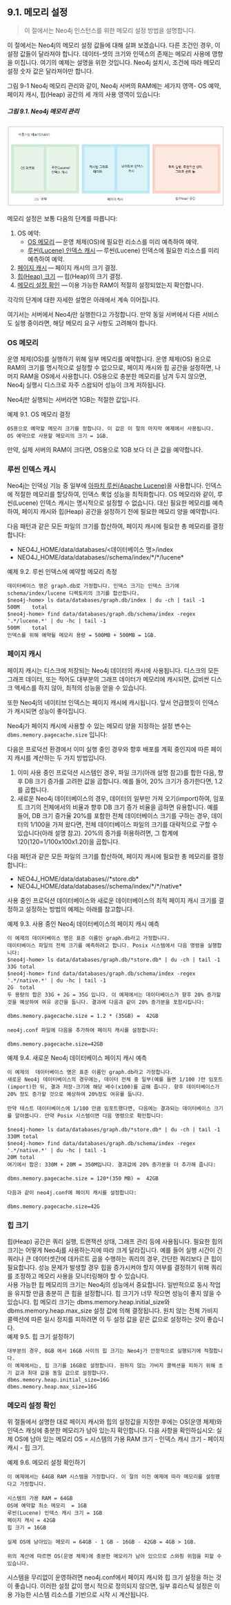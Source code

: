 ## 9.1. 메모리 설정
> 이 절에서는 Neo4j 인스턴스를 위한 메모리 설정 방법을 설명합니다.  

<span class="glyphicon glyphicon-info-sign" aria-hidden="true"> </span> 이 절에서는 Neo4j의 메모리 설정 값들에 대해 살펴 보겠습니다. 다른 조건인 경우, 이 설정 값들이 달라져야 합니다. 데이터-셋의 크기와 인덱스의 존재는 메모리 사용에 영향을 미칩니다. 여기의 예제는 설명을 위한 것입니다. Neo4j 설치시, 조건에 따라 메모리 설정 숫자 값은 달라져야만 합니다.  

그림 9-1 Neo4j 메모리 관리와 같이, Neo4j 서버의 RAM에는 세가지 영역- OS 예약, 페이지 캐시, 힙(Heap) 공간의 세 개의 사용 영역이 있습니다:  
##### 그림 9.1. Neo4j 메모리 관리
![](./9_1.png)

메모리 설정은 보통 다음의 단계를 따릅니다:

1. OS 예약:  
   * [OS 메모리](#os-메모리) — 운영 체제(OS)에 필요한 리소스를 미리 예측하여 예약.
   * [루씬(Lucene) 인덱스 캐시](#루씬-인덱스-캐시) — 루씬(Lucene) 인덱스에 필요한 리소스를 미리 예측하여 예약.
2. [페이지 캐시](#페이지-캐시) — 페이지 캐시의 크기 결정.
3. [힙(Heap) 크기](#힙-크기) — 힙(Heap)의 크기 결정.
4. [메모리 설정 확인](#메모리-설정-확인) — 이용 가능한 RAM이 적절히 설정되었는지 확인합니다.   

각각의 단계에 대한 자세한 설명은 아래에서 계속 이어집니다.

여기서는 서버에서 Neo4j만 실행한다고 가정합니다. 만약 동일 서버에서 다른 서비스도 실행 중이라면, 해당 메모리 요구 사항도 고려해야 합니다.

### OS 메모리
운영 체제(OS)를 실행하기 위해 일부 메모리를 예약합니다. 운영 체제(OS) 용으로 RAM의 크기를 명시적으로 설정할 수 없으므로, 페이지 캐시와 힙 공간을 설정하면, 나머지 RAM을 OS에서 사용합니다. OS용으로 충분한 메모리를 남겨 두지 않으면, Neo4j 실행시 디스크로 자주 스왑되어 성능이 크게 저하됩니다.

Neo4j만 실행되는 서버라면 1GB는 적절한 값입니다.

예제 9.1. OS 메모리 결정
```
OS용으로 예약할 메모리 크기를 정합니다. 이 값은 이 절의 마지막 예제에서 사용됩니다.
OS 예약으로 사용할 메모리의 크기 = 1GB.
```
만약, 실제 서버의 RAM이 크다면, OS용으로 1GB 보다 더 큰 값을 예약합니다.

### 루씬 인덱스 캐시
Neo4j는 인덱싱 기능 중 일부에 [아파치 루씬(Apache Lucene)](https://lucene.apache.org/)을 사용합니다. 인덱스에 적절한 메모리를 할당하여, 인덱스 룩업 성능을 최적화합니다. OS 메모리와 같이, 루씬(Lucene) 인덱스 캐시는 명시적으로 설정할 수 없습니다. 대신 필요한 메모리를 예측하여, 페이지 캐시와 힙(Heap) 공간을 설정하기 전에 필요한 메모리 양을 예약합니다.  

다음 패턴과 같은 모든 파일의 크기를 합산하여, 페이지 캐시에 필요한 총 메모리를 결정합니다:
* NEO4J_HOME/data/databases/<데이터베이스 명>/index
* NEO4J_HOME/data/databases/<database-name>/schema/index/\*/\*/lucene\*

예제 9.2. 루씬 인덱스에 예약할 메모리 측정
```
데이터베이스 명은 graph.db로 가정합니다. 인덱스 크기는 인덱스 크기에 schema/index/lucene 디렉토리의 크기를 합산합니다.  
$neo4j-home> ls data/databases/graph.db/index | du -ch | tail -1
500M    total
$neo4j-home> find data/databases/graph.db/schema/index -regex '.*/lucene.*' | du -hc | tail -1
500M    total
인덱스를 위해 예약될 메모리 용량 = 500MB + 500MB = 1GB.
```
### 페이지 캐시
페이지 캐시는 디스크에 저장되는 Neo4j 데이터의 캐시에 사용됩니다. 디스크의 모든 그래프 데이터, 또는 적어도 대부분의 그래프 데이터가 메모리에 캐시되면, 값비싼 디스크 액세스를 하지 않아, 최적의 성능을 얻을 수 있습니다.  

또한 Neo4j의 네이티브 인덱스는 페이지 캐시에 캐시됩니다. 앞서 언급했듯이 인덱스가 캐시되면 성능이 좋아집니다.  

Neo4j가 페이지 캐시에 사용할 수 있는 메모리 양을 지정하는 설정 변수는 `dbms.memory.pagecache.size` 입니다:

다음은 프로덕션 환경에서 이미 실행 중인 경우와 향후 배포를 계획 중인지에 따른 페이지 캐시를 계산하는 두 가지 방법입니다.

1. 이미 사용 중인 프로덕션 시스템인 경우, 파일 크기(아래 설명 참고)를 합한 다음, 향후 DB 크기 증가를 고려한 값을 곱합니다. 예를 들어, 20% 크기가 증가한다면, 1.2를 곱합니다.
2. 새로운 Neo4j 데이터베이스의 경우, 데이터의 일부만 가져 오기(import)하여, 임포트 크기의 전체에서의 비율과 향후 DB 크기 증가 비율을 곱하면 유용합니다. 예를 들어, DB 크기 증가율 20%를 포함한 전체 데이터베이스 크기를 구하는 경우, 데이터의 1/100을 가져 왔다면, 전체 데이터베이스 파일의 크기를 대략적으로 구할 수 있습니다(아래 설명 참고). 20%의 증가를 허용하려면, 그 합계에 120(120=1/100x100x1.20)을 곱합니다.

다음 패턴과 같은 모든 파일의 크기를 합산하여, 페이지 캐시에 필요한 총 메모리를 결정합니다::

* NEO4J_HOME/data/databases/<database-name>/\*store.db\*
* NEO4J_HOME/data/databases/<database-name>/schema/index/\*/\*/native\*

사용 중인 프로덕션 데이터베이스와 새로운 데이터베이스의 최적 페이지 캐시 크기를 결정하고 설정하는 방법의 예제는 아래를 참고합니다.

예제 9.3. 사용 중인 Neo4j 데이터베이스의 페이지 캐시 예측
```
이 예제의 데이터베이스 명은 표준 이름인 graph.db라고 가정합니다.
데이터베이스 파일의 전체 크기를 예측하려고 합니다. Posix 시스템에서 다음 명령을 실행합니다:
$neo4j-home> ls data/databases/graph.db/*store.db* | du -ch | tail -1
33G total
$neo4j-home> find data/databases/graph.db/schema/index -regex '.*/native.*' | du -hc | tail -1
2G  total
두 용량의 합은 33G + 2G = 35G 입니다. 이 예제에서는 데이터베이스가 향후 20% 증가할 것을 예상하여 여유 공간을 둡니다. 결과에 다음과 같이 20% 증가분을 포함시킵니다:

dbms.memory.pagecache.size = 1.2 * (35GB) =  42GB

neo4j.conf 파일에 다음을 추가하여 페이지 캐시를 설정합니다:

dbms.memory.pagecache.size=42GB
```
예제 9.4. 새로운 Neo4j 데이터베이스 페이지 캐시 예측
```
이 예제의  데이터베이스 명은 표준 이름인 graph.db라고 가정합니다.
새로운 Neo4j 데이터베이스의 경우에는, 데이터 전체 중 일부(예를 들면 1/100 )만 임포트(import)한 뒤, 결과 저장-크기에 해당 배수(x100)를 곱해 줍니다. 향후 데이터베이스가 20% 정도 증가할 것으로 예상하여 20%정도 여유를 둡니다.

만약 테스트 데이터베이스에 1/100 만큼 임포트했다면, 다음에는 결과되는 데이터베이스 크기를 알아봅니다. 만약 Posix 시스템이면 다음 명령으로 확인합니다:  

$neo4j-home> ls data/databases/graph.db/*store.db* | du -ch | tail -1
330M total
$neo4j-home> find data/databases/graph.db/schema/index -regex '.*/native.*' | du -hc | tail -1
20M total
여기에서 합은: 330M + 20M = 350M입니다. 결과값에 20% 증가분을 더 추가해 줍니다:

dbms.memory.pagecache.size = 120*(350 MB) =  42GB

다음과 같이 neo4j.conf에 페이지 캐시를 설정합니다:

dbms.memory.pagecache.size=42G
```
### 힙 크기
힙(Heap) 공간은 쿼리 실행, 트랜잭션 상태, 그래프 관리 등에 사용됩니다. 필요한 힙의 크기는 어떻게 Neo4j를 사용하는지에 따라 크게 달라집니다. 예를 들어 실행 시간이 긴 쿼리나 큰 데이터셋간에 데카르트 곱을 수행하는 쿼리의 경우, 간단한 쿼리보다 큰 힙이 필요합니다. 성능 문제가 발생할 경우 힙을 증가시켜야 할지 여부를 결정하기 위해 쿼리를 조정하고 메모리 사용을 모니터링해야 할 수 있습니다.  
사용 가능한 힙 메모리의 크기는 Neo4j의 성능에서 중요합니다. 일반적으로 동시 작업을 유지할 만큼 충분히 큰 힙을 설정합니다. 힙 크기가 너무 작으면 성능이 좋지 않을 수 있습니다.
힙 메모리 크기는 dbms.memory.heap.initial_size와 dbms.memory.heap.max_size 설정 값에 의해 결정됩니다. 원치 않는 전체 가비지 콜렉션에 따른 일시 정지를 피하려면 이 두 설정 값을 같은 값으로 설정하는 것이 좋습니다.  
예제 9.5. 힙 크기 설정하기
```
대부분의 경우, 8GB 에서 16GB 사이의 힙 크기는 Neo4j가 안정적으로 실행되기에 적절합니다.  
이 예제에서는, 힙 크기를 16GB로 설정합니다. 원하지 않는 가비지 콜렉션을 피하기 위해 초기 값과 최대 값을 동일 값으로 설정합니다.  
dbms.memory.heap.initial_size=16G
dbms.memory.heap.max_size=16G
```
### 메모리 설정 확인
위 절들에서 설명한 대로 페이지 캐시와 힙의 설정값을 지정한 후에는 OS(운영 체제)와 인덱스 캐싱에 충분한 메모리가 남아 있는지 확인합니다. 다음 사항을 확인하십시오:
실제 OS에 남아 있는 메모리 OS = 시스템의 가용 RAM 크기 - 인덱스 캐시 크기 - 페이지 캐시 - 힙 크기.

예제 9.6. 메모리 설정 확인하기
```
이 예제에서는 64GB RAM 시스템을 가정합니다. 이 절의 이전 예제에 따라 메모리를 설정했다고 가정합니다.  

시스템의 가용 RAM = 64GB
OS에 예약할 최소 메모리  = 1GB
루씬(Lucene) 인덱스 캐시 크기 = 1GB
페이지 캐시 = 42GB
힙 크기 = 16GB

실제 OS에 남아있는 메모리 = 64GB - 1 GB - 16GB - 42GB = 4GB > 1GB.  

위의 계산에 따르면 OS(운영 체제)에 충분한 메모리가 남아 있으므로 스와핑 위험을 피할 수 있습니다.
```
<span class="glyphicon glyphicon-info-sign" aria-hidden="true"> </span> 시스템을 무리없이 운영하려면 neo4j.conf에서 페이지 캐시와 힙 크기 설정을 하는 것이 좋습니다. 이러한 설정 값이 명시 적으로 정의되지 않으면, 일부 휴리스틱 설정은 이용 가능한 시스템 리소스를 기반으로 시작 시 계산됩니다.

